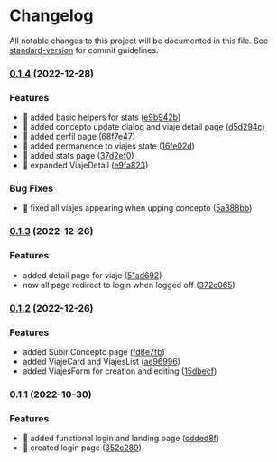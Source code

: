 # Changelog

All notable changes to this project will be documented in this file. See [standard-version](https://github.com/conventional-changelog/standard-version) for commit guidelines.

### [0.1.4](https://github.com/Kratso/newappnic-front/compare/v0.1.3...v0.1.4) (2022-12-28)


### Features

* 🎸 added basic helpers for stats ([e9b942b](https://github.com/Kratso/newappnic-front/commit/e9b942b7c7bfb2c79c6dd42981bf49d47aeed0f3))
* 🎸 added concepto update dialog and viaje detail page ([d5d294c](https://github.com/Kratso/newappnic-front/commit/d5d294c4b04cf68517db820a52b3227d972f33dd))
* 🎸 added perfil page ([68f7e47](https://github.com/Kratso/newappnic-front/commit/68f7e47475958f8dc2f7e9a372cff0540ea53ceb))
* 🎸 added permanence to viajes state ([16fe02d](https://github.com/Kratso/newappnic-front/commit/16fe02d76ef2ce695b1f98e9ac9f8ffb62c770fb))
* 🎸 added stats page ([37d2ef0](https://github.com/Kratso/newappnic-front/commit/37d2ef05c086892836d1777b9513e3f92e00c4ba))
* 🎸 expanded ViajeDetail ([e9fa823](https://github.com/Kratso/newappnic-front/commit/e9fa8232c55b219a6e6d605ddbf0d3866bddcd49))


### Bug Fixes

* 🐛 fixed all viajes appearing when upping concepto ([5a388bb](https://github.com/Kratso/newappnic-front/commit/5a388bb463490c9c19f5413027628fa60b93659d))

### [0.1.3](https://github.com/Kratso/newappnic-front/compare/v0.1.2...v0.1.3) (2022-12-26)


### Features

* added detail page for viaje ([51ad692](https://github.com/Kratso/newappnic-front/commit/51ad6920d04f360ae00fbad5d34e9e85f7bdb310))
* now all page redirect to login when logged off ([372c065](https://github.com/Kratso/newappnic-front/commit/372c065488a5cd199bee63eaf81dbd9465c10119))

### [0.1.2](https://github.com/Kratso/newappnic-front/compare/v0.1.1...v0.1.2) (2022-12-26)


### Features

* added Subir Concepto page ([fd8e7fb](https://github.com/Kratso/newappnic-front/commit/fd8e7fb0c74e165ea0b0d8725f2266444a6c2d16))
* added ViajeCard and ViajesList ([ae96996](https://github.com/Kratso/newappnic-front/commit/ae96996387b417103a7e8ed3a21f542fc479cbc6))
* added ViajesForm for creation and editing ([15dbecf](https://github.com/Kratso/newappnic-front/commit/15dbecfe549f8958e86f2bf86e288bc8aca09dc5))

### 0.1.1 (2022-10-30)


### Features

* 🎸 added functional login and landing page ([cdded8f](https://github.com/Kratso/newappnic-front/commit/cdded8f89f63b3a5c00c6d8e832c6716ae1f3e69))
* 🎸 created login page ([352c289](https://github.com/Kratso/newappnic-front/commit/352c289eec7fa291517222f3b35a3fed548913d0))
